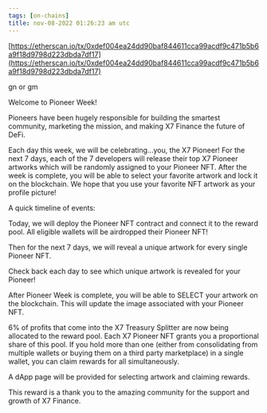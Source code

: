 ```yaml
---
tags: [on-chains]
title: nov-08-2022 01:26:23 am utc
---
```


[https://etherscan.io/tx/0xdef004ea24dd90baf844611cca99acdf9c471b5b6a9f18d9798d223dbda7df17](https://etherscan.io/tx/0xdef004ea24dd90baf844611cca99acdf9c471b5b6a9f18d9798d223dbda7df17)

gn or gm

Welcome to Pioneer Week!

Pioneers have been hugely responsible for building the smartest community, marketing the mission, and making X7 Finance the future of DeFi.

Each day this week, we will be celebrating...you, the X7 Pioneer! For the next 7 days, each of the 7 developers will release their top X7 Pioneer artworks which will be randomly assigned to your Pioneer NFT. After the week is complete, you will be able to select your favorite artwork and lock it on the blockchain. We hope that you use your favorite NFT artwork as your profile picture!

A quick timeline of events:

Today, we will deploy the Pioneer NFT contract and connect it to the reward pool. All eligible wallets will be airdropped their Pioneer NFT!

Then for the next 7 days, we will reveal a unique artwork for every single Pioneer NFT.

Check back each day to see which unique artwork is revealed for your Pioneer!

After Pioneer Week is complete, you will be able to SELECT your artwork on the blockchain. This will update the image associated with your Pioneer NFT.

6% of profits that come into the X7 Treasury Splitter are now being allocated to the reward pool. Each X7 Pioneer NFT grants you a proportional share of this pool. If you hold more than one (either from consolidating from multiple wallets or buying them on a third party marketplace) in a single wallet, you can claim rewards for all simultaneously.

A dApp page will be provided for selecting artwork and claiming rewards.

This reward is a thank you to the amazing community for the support and growth of X7 Finance.

